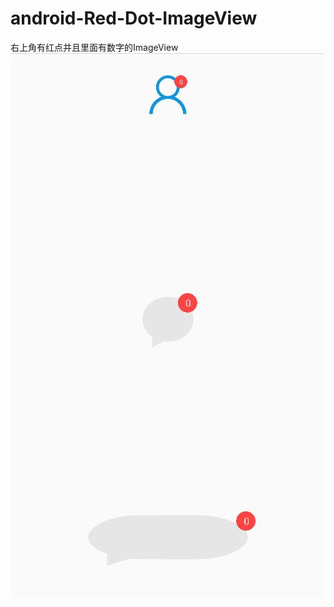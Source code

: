 # android-Red-Dot-ImageView
右上角有红点并且里面有数字的ImageView<br>
![image](https://github.com/a617770432/android-Red-Dot-ImageView/blob/master/screenshots/example.jpg?raw=true)
